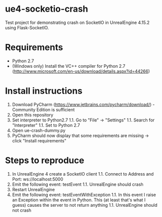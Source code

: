 # ue4-socketio-crash
Test project for demonstrating crash on SocketIO in UnrealEngine 4.15.2 using Flask-SocketIO.

# Requirements
* Python 2.7
* (Windows only) Install the VC++ compiler for Python 2.7 (http://www.microsoft.com/en-us/download/details.aspx?id=44266)

# Install instructions

1. Download PyCharm (https://www.jetbrains.com/pycharm/download/) - Community Edition is sufficient
1. Open this repository
1. Set interpreter to Python2.7
1.1. Go to "File" -> "Settings"
1.1. Search for "Interpreter"
1.1. Set to Python 2.7
1. Open ue-crash-dummy.py
1. PyCharm should now display that some requirements are missing -> click "Install requirements"

# Steps to reproduce
1. In UnrealEngine 4 create a SocketIO client
1.1. Connect to Address and Port: ws://localhost:5000
1. Emit the following event: testEvent
1.1. UnrealEngine should crash
1. Restart UnrealEngine
1. Emit the following event: testEventWithException
1.1. In this event I raise an Exception within the event in Python. This (at least that's what I guess) causes the server to not return anything
1.1. UnrealEngine should not crash
